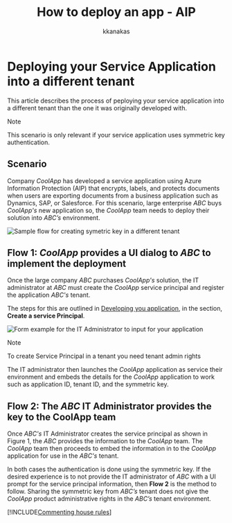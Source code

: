 ﻿---
# required metadata

title: How to deploy an app - AIP
description: This article describes the process of peploying your service application into a different tenant than the one it was originally developed with.
keywords:
author: kkanakas
ms.author: kartikk
manager: mbaldwin
ms.date: 02/27/2017
ms.topic: article
ms.prod:
ms.service: information-protection
ms.technology: techgroup-identity
ms.assetid: 34dc6d6f-cfe4-4848-9b11-8d90c4b38ef7
# optional metadata

#ROBOTS:
audience: developer
#ms.devlang:
ms.reviewer: kartikk
ms.suite: ems
#ms.tgt_pltfrm:
#ms.custom:

---

# Deploying your Service Application into a different tenant

This article describes the process of peploying your service application into a different tenant than the one it was originally developed with.

> [!Note]
> This scenario is only relevant if your service application uses symmetric key authentication.

## Scenario
Company *CoolApp* has developed a service application using Azure Information Protection (AIP) that encrypts, labels, and protects documents when users are exporting documents from a business application such as Dynamics, SAP, or Salesforce. For this scenario, large enterprise *ABC* buys  *CoolApp's* new application so, the *CoolApp* team needs to deploy their solution into *ABC’s* environment. 

![Sample flow for creating symetric key in a different tenant](media/service-app-provision.jpg)

## Flow 1: *CoolApp* provides a UI dialog to *ABC* to implement the deployment

Once the large company *ABC* purchases *CoolApp's* solution, the IT administrator at *ABC* must create the *CoolApp* service principal and register the application *ABC's* tenant. 

The steps for this are outlined in [Developing you application](developing-your-application.md), in the section, **Create a service Principal**.

![Form example for the IT Administrator to input for your application](media/how-to-deploy-app-UI.png)

> [!Note]
> To create Service Principal in a tenant you need tenant admin rights

The IT administrator then launches the *CoolApp* application as service their environment and embeds the details for the *CoolApp* application to work such as application ID, tenant ID, and the symmetric key.

## Flow 2: The *ABC* IT Administrator provides the key to the CoolApp team

Once *ABC's* IT Administrator creates the service principal as shown in Figure 1, the *ABC* provides the information to the *CoolApp* team. The *CoolApp* team then proceeds to embed the information in to the *CoolApp* application for use in the *ABC's* tenant.

In both cases the authentication is done using the symmetric key. If the desired experience is to not provide the IT administrator of *ABC* with a UI prompt for the service principal information, then **Flow 2** is the method to follow. Sharing the symmetric key from *ABC’s* tenant does not give the *CoolApp* product administrative rights in the *ABC’s* tenant environment.

[!INCLUDE[Commenting house rules](../includes/houserules.md)]